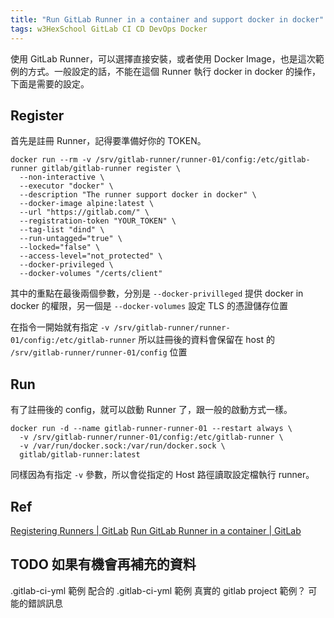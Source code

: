 ```yaml
---
title: "Run GitLab Runner in a container and support docker in docker"
tags: w3HexSchool GitLab CI CD DevOps Docker
---
```


使用 GitLab Runner，可以選擇直接安裝，或者使用 Docker Image，也是這次範例的方式。一般設定的話，不能在這個 Runner 執行 docker in docker 的操作，下面是需要的設定。

## Register

首先是註冊 Runner，記得要準備好你的 TOKEN。

```shell
docker run --rm -v /srv/gitlab-runner/runner-01/config:/etc/gitlab-runner gitlab/gitlab-runner register \
  --non-interactive \
  --executor "docker" \
  --description "The runner support docker in docker" \
  --docker-image alpine:latest \
  --url "https://gitlab.com/" \
  --registration-token "YOUR_TOKEN" \
  --tag-list "dind" \
  --run-untagged="true" \
  --locked="false" \
  --access-level="not_protected" \
  --docker-privileged \
  --docker-volumes "/certs/client"
```

其中的重點在最後兩個參數，分別是 `--docker-privilleged` 提供 docker in docker 的權限，另一個是 `--docker-volumes` 設定 TLS 的憑證儲存位置

在指令一開始就有指定 `-v /srv/gitlab-runner/runner-01/config:/etc/gitlab-runner` 所以註冊後的資料會保留在 host 的 `/srv/gitlab-runner/runner-01/config` 位置

## Run

有了註冊後的 config，就可以啟動 Runner 了，跟一般的啟動方式一樣。

```shell
docker run -d --name gitlab-runner-runner-01 --restart always \
  -v /srv/gitlab-runner/runner-01/config:/etc/gitlab-runner \
  -v /var/run/docker.sock:/var/run/docker.sock \
  gitlab/gitlab-runner:latest
```

同樣因為有指定 `-v` 參數，所以會從指定的 Host 路徑讀取設定檔執行 runner。


## Ref
[Registering Runners | GitLab](https://docs.gitlab.com/runner/register/index.html#docker)
[Run GitLab Runner in a container | GitLab](https://docs.gitlab.com/runner/install/docker.html)



## TODO 如果有機會再補充的資料
.gitlab-ci-yml 範例
配合的 .gitlab-ci-yml 範例
真實的 gitlab project 範例？
可能的錯誤訊息

